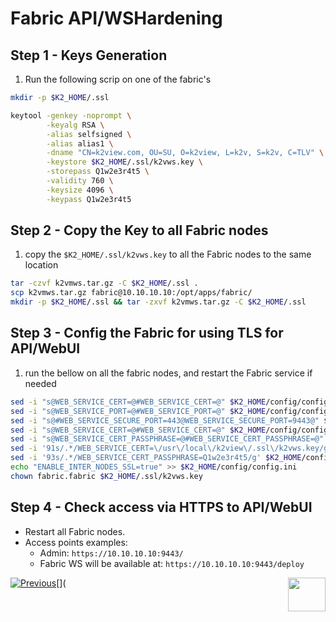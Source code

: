 # Fabric API/WSHardening 

## Step 1 - Keys Generation

1. Run the following scrip on one of the fabric's

~~~bash
mkdir -p $K2_HOME/.ssl

keytool -genkey -noprompt \
        -keyalg RSA \
        -alias selfsigned \
        -alias alias1 \
        -dname "CN=k2view.com, OU=SU, O=k2view, L=k2v, S=k2v, C=TLV" \
        -keystore $K2_HOME/.ssl/k2vws.key \
        -storepass Q1w2e3r4t5 \
        -validity 760 \
        -keysize 4096 \
        -keypass Q1w2e3r4t5
~~~

## Step 2 - Copy the Key to all Fabric nodes

1. copy the `$K2_HOME/.ssl/k2vws.key` to all the Fabric nodes to the same location

``` bash
tar -czvf k2vmws.tar.gz -C $K2_HOME/.ssl .
scp k2vmws.tar.gz fabric@10.10.10.10:/opt/apps/fabric/
mkdir -p $K2_HOME/.ssl && tar -zxvf k2vmws.tar.gz -C $K2_HOME/.ssl
```

## Step 3 - Config the Fabric for using TLS for API/WebUI

1. run the bellow on all the fabric nodes, and restart the Fabric service if needed


```bash
sed -i "s@WEB_SERVICE_CERT=@#WEB_SERVICE_CERT=@" $K2_HOME/config/config.ini
sed -i "s@WEB_SERVICE_PORT=@#WEB_SERVICE_PORT=@" $K2_HOME/config/config.ini
sed -i "s@#WEB_SERVICE_SECURE_PORT=443@WEB_SERVICE_SECURE_PORT=9443@" $K2_HOME/config/config.ini 
sed -i "s@WEB_SERVICE_CERT=@#WEB_SERVICE_CERT=@" $K2_HOME/config/config.ini 
sed -i "s@WEB_SERVICE_CERT_PASSPHRASE=@#WEB_SERVICE_CERT_PASSPHRASE=@" $K2_HOME/config/config.ini 
sed -i '91s/.*/WEB_SERVICE_CERT=\/usr\/local\/k2view\/.ssl\/k2vws.key/g' $K2_HOME/config/config.ini
sed -i '93s/.*/WEB_SERVICE_CERT_PASSPHRASE=Q1w2e3r4t5/g' $K2_HOME/config/config.ini
echo "ENABLE_INTER_NODES_SSL=true" >> $K2_HOME/config/config.ini 
chown fabric.fabric $K2_HOME/.ssl/k2vws.key
```




## Step 4 - Check access via HTTPS to API/WebUI

- Restart all Fabric nodes.
- Access points examples: 
  - Admin:
    ``` https://10.10.10.10:9443/ ```
  - Fabric WS will be available at:
    ``` https://10.10.10.10:9443/deploy ```

[![Previous](/articles/images/Previous.png)](/articles/99_fabric_infras/devops/02_fabric_environments.md)[<img align="right" width="60" height="54" src="/articles/images/Next.png">](
